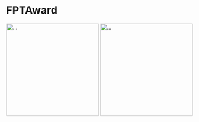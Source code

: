 # FPTAward
<img src="https://github.com/Ugo4T/FPTAward/issues/1" alt="..." width="250" />

<img src="https://github.com/Ugo4T/FPTAward/issues/2" alt="..." width="250" />
